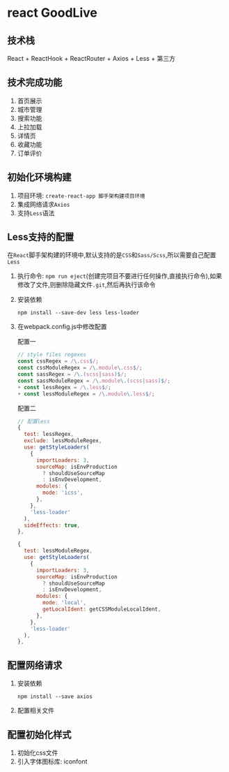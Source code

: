 # react GoodLive

## 技术栈

React + ReactHook + ReactRouter + Axios + Less + 第三方

## 技术完成功能

1. 首页展示
2. 城市管理
3. 搜索功能
4. 上拉加载
5. 详情页
6. 收藏功能
7. 订单评价

## 初始化环境构建

1. 项目环境: `create-react-app 脚手架构建项目环境`
2. 集成网络请求`Axios`
3. 支持`Less`语法

## Less支持的配置

在`React`脚手架构建的环境中,默认支持的是`CSS`和`Sass/Scss`,所以需要自己配置`Less`

1. 执行命令: `npm run eject`(创建完项目不要进行任何操作,直接执行命令),如果修改了文件,则删除隐藏文件`.git`,然后再执行该命令

2. 安装依赖

   ```npm
   npm install --save-dev less less-loader
   ```

3. 在webpack.config.js中修改配置

   配置一

   ```js
   // style files regexes
   const cssRegex = /\.css$/;
   const cssModuleRegex = /\.module\.css$/;
   const sassRegex = /\.(scss|sass)$/;
   const sassModuleRegex = /\.module\.(scss|sass)$/;
   + const lessRegex = /\.less$/;
   + const lessModuleRegex = /\.module\.less$/;
   ```

   配置二

   ```js
   // 配置less
   {
     test: lessRegex,
     exclude: lessModuleRegex,
     use: getStyleLoaders(
       {
         importLoaders: 3,
         sourceMap: isEnvProduction
           ? shouldUseSourceMap
           : isEnvDevelopment,
         modules: {
           mode: 'icss',
         },
       },
       'less-loader'
     ),
     sideEffects: true,
   },
   
   {
     test: lessModuleRegex,
     use: getStyleLoaders(
       {
         importLoaders: 3,
         sourceMap: isEnvProduction
           ? shouldUseSourceMap
           : isEnvDevelopment,
         modules: {
           mode: 'local',
           getLocalIdent: getCSSModuleLocalIdent,
         },
       },
       'less-loader'
     ),
   },
   ```

## 配置网络请求

1. 安装依赖

   ```npm
   npm install --save axios
   ```

2. 配置相关文件

## 配置初始化样式

1. 初始化css文件
2. 引入字体图标库: iconfont





























